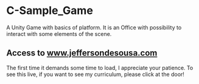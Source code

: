 # C-Sample_Game
A Unity Game with basics of platform.
It is an Office with possibility to interact with some elements of the scene.

## Access to www.jeffersondesousa.com
The first time it demands some time to load, I appreciate your patience.
To see this live, if you want to see my curriculum, please click at the door!
